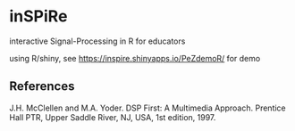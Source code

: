 # inSPiRe
interactive Signal-Processing in R for educators

using R/shiny, see https://inspire.shinyapps.io/PeZdemoR/ for demo

## References

J.H. McClellen and M.A. Yoder. DSP First: A Multimedia Approach. Prentice
Hall PTR, Upper Saddle River, NJ, USA, 1st edition, 1997.
